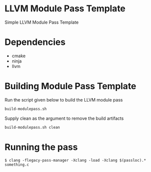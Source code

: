 # LLVM Module Pass Template

Simple LLVM Module Pass Template  

# Dependencies

- cmake
- ninja
- llvm

# Building Module Pass Template

Run the script given below to build the LLVM module pass

```bash
build-modulepass.sh
```

Supply clean as the argument to remove the build artifacts


```bash
build-modulepass.sh clean
```
# Running the pass
    $ clang -flegacy-pass-manager -Xclang -load -Xclang $(passloc).* something.c
